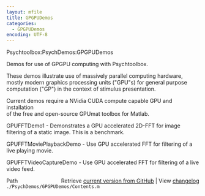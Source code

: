 ```yaml
---
layout: mfile
title: GPGPUDemos
categories:
  - GPGPUDemos
encoding: UTF-8
---
```


Psychtoolbox:PsychDemos:GPGPUDemos  

Demos for use of GPGPU computing with Psychtoolbox.  

These demos illustrate use of massively parallel computing hardware,  
mostly modern graphics processing units ("GPU"s) for general purpose  
computation ("GP") in the context of stimulus presentation.  

Current demos require a NVidia CUDA compute capable GPU and installation  
of the free and open-source GPUmat toolbox for Matlab.  


GPUFFTDemo1             - Demonstrates a GPU accelerated 2D-FFT for image  
                          filtering of a static image. This is a benchmark.  

GPUFFTMoviePlaybackDemo - Use GPU accelerated FFT for filtering of a  
                          live playing movie.  

GPUFFTVideoCaptureDemo  - Use GPU accelerated FFT for filtering of a live  
                          video feed.  



<div class="code_header" style="text-align:right;">
  <span style="float:left;">Path&nbsp;&nbsp;</span> <span class="counter">Retrieve <a href=
  "https://raw.github.com/Psychtoolbox-3/Psychtoolbox-3/beta/./PsychDemos/GPGPUDemos/Contents.m">current version from GitHub</a> | View <a href=
  "https://github.com/Psychtoolbox-3/Psychtoolbox-3/commits/beta/./PsychDemos/GPGPUDemos/Contents.m">changelog</a></span>
</div>
<div class="code">
  <code>./PsychDemos/GPGPUDemos/Contents.m</code>
</div>
